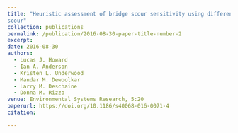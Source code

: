 ```yaml
---
title: "Heuristic assessment of bridge scour sensitivity using differential evolution: case study for linking floodplain encroachment and bridge
scour"
collection: publications
permalink: /publication/2016-08-30-paper-title-number-2
excerpt:
date: 2016-08-30
authors: 
  - Lucas J. Howard
  - Ian A. Anderson
  - Kristen L. Underwood
  - Mandar M. Dewoolkar
  - Larry M. Deschaine
  - Donna M. Rizzo
venue: Environmental Systems Research, 5:20
paperurl: https://doi.org/10.1186/s40068-016-0071-4
citation:

---
```

